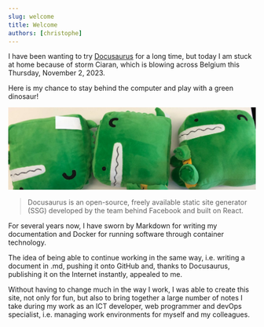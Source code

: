 ```yaml
---
slug: welcome
title: Welcome
authors: [christophe]
---
```


I have been wanting to try [Docusaurus](https://docusaurus.io/) for a long time, but today I am stuck at home because of storm Ciaran, which is blowing across Belgium this Thursday, November 2, 2023.

Here is my chance to stay behind the computer and play with a green dinosaur!

![Docusaurus Plushie](./docusaurus-plushie-banner.jpeg)

> Docusaurus is an open-source, freely available static site generator (SSG) developed by the team behind Facebook and built on React.

For several years now, I have sworn by Markdown for writing my documentation and Docker for running software through container technology.

The idea of being able to continue working in the same way, i.e. writing a document in .md, pushing it onto GitHub and, thanks to Docusaurus, publishing it on the Internet instantly, appealed to me.

Without having to change much in the way I work, I was able to create this site, not only for fun, but also to bring together a large number of notes I take during my work as an ICT developer, web programmer and devOps specialist, i.e. managing work environments for myself and my colleagues.